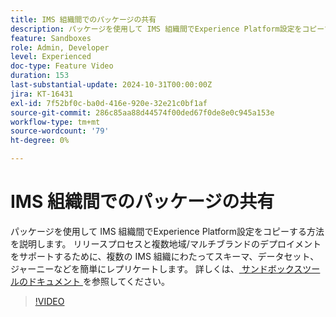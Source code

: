 ```yaml
---
title: IMS 組織間でのパッケージの共有
description: パッケージを使用して IMS 組織間でExperience Platform設定をコピーする方法を説明します。 複数の IMS 組織にわたってスキーマ、データセット、ジャーニーなどを簡単にレプリケートして、複数地域/マルチブランドのデプロイメントをサポートします。
feature: Sandboxes
role: Admin, Developer
level: Experienced
doc-type: Feature Video
duration: 153
last-substantial-update: 2024-10-31T00:00:00Z
jira: KT-16431
exl-id: 7f52bf0c-ba0d-416e-920e-32e21c0bf1af
source-git-commit: 286c85aa88d44574f00ded67f0de8e0c945a153e
workflow-type: tm+mt
source-wordcount: '79'
ht-degree: 0%

---
```


# IMS 組織間でのパッケージの共有

パッケージを使用して IMS 組織間でExperience Platform設定をコピーする方法を説明します。 リリースプロセスと複数地域/マルチブランドのデプロイメントをサポートするために、複数の IMS 組織にわたってスキーマ、データセット、ジャーニーなどを簡単にレプリケートします。 詳しくは、[ サンドボックスツールのドキュメント ](https://experienceleague.adobe.com/ja/docs/experience-platform/sandbox/ui/sharing-packages-across-orgs) を参照してください。

>[!VIDEO](https://video.tv.adobe.com/v/3443918/?learn=on&enablevpops&captions=jpn)
